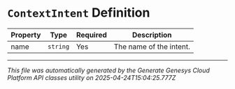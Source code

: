 # `ContextIntent` Definition

| Property | Type | Required | Description |
|----------|------|----------|-------------|
| name | `string` | Yes | The name of the intent. |

---

*This file was automatically generated by the Generate Genesys Cloud Platform API classes utility on 2025-04-24T15:04:25.777Z*